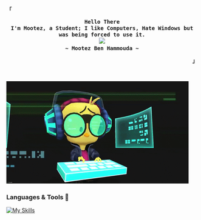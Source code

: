 <!-- START -->

<!-- Profile -->
<p align="left"><strong><samp>「</samp></strong></p>
  <p align="center">
    <samp>
      <b>
        Hello There
      <br>
        I'm Mootez, a Student; I like Computers, Hate Windows but was being forced to use it.
      </b>
      <br>
        <image src="https://readme-typing-svg.herokuapp.com?font=JetBrainsMono+Nerd+Font&size=14&pause=1000&color=7A95C9&center=true&width=435&lines=Make+it+simple+but+I'm+a+really+complicant+person.">
      <br>
      <b>
         ~ Mootez Ben Hammouda ~
      </b>    </samp>
  </p>
<p align="right"><strong><samp>」</samp></strong></p>
<br>

<!-- contribution snake -->
  ![animation](https://github.com/mootezbh/mootezbh/blob/output/hax.gif)

### Languages & Tools 🧰


[![My Skills](https://skillicons.dev/icons?i=js,html,css,react,nodejs,linux,git,github,vscode)]()

### 
